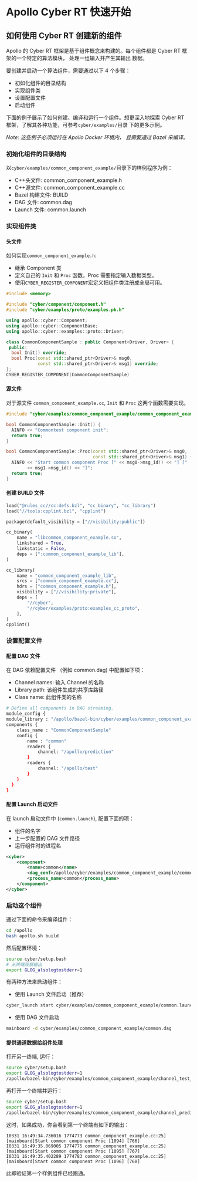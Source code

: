 # Apollo Cyber RT 快速开始

## 如何使用 Cyber RT 创建新的组件

Apollo 的 Cyber RT 框架是基于组件概念来构建的。每个组件都是 Cyber RT 框架的一个特定的算法模块， 处理一组输入并产生其输出
数椐。

要创建并启动一个算法组件，需要通过以下 4 个步骤：

- 初如化组件的目录结构
- 实现组件类
- 设置配置文件
- 启动组件

下面的例子展示了如何创建、编译和运行一个组件。想更深入地探索 Cyber RT 框架，了解其各种功能，可参考`cyber/examples/`目录
下的更多示例。

_Note: 这些例子必须运行在 Apollo Docker 环境内， 且需要通过 Bazel 来编译。_

### 初始化组件的目录结构

以`cyber/examples/common_component_example/`目录下的样例程序为例：

- C++头文件: common_component_example.h
- C++源文件: common_component_example.cc
- Bazel 构建文件: BUILD
- DAG 文件: common.dag
- Launch 文件: common.launch

### 实现组件类

#### 头文件

如何实现`common_component_example.h`:

- 继承 Component 类
- 定义自己的 `Init` 和 `Proc` 函数。Proc 需要指定输入数椐类型。
- 使用`CYBER_REGISTER_COMPONENT`宏定义把组件类注册成全局可用。

```cpp
#include <memory>

#include "cyber/component/component.h"
#include "cyber/examples/proto/examples.pb.h"

using apollo::cyber::Component;
using apollo::cyber::ComponentBase;
using apollo::cyber::examples::proto::Driver;

class CommonComponentSample : public Component<Driver, Driver> {
 public:
  bool Init() override;
  bool Proc(const std::shared_ptr<Driver>& msg0,
            const std::shared_ptr<Driver>& msg1) override;
};
CYBER_REGISTER_COMPONENT(CommonComponentSample)
```

#### 源文件

对于源文件 `common_component_example.cc`, `Init` 和 `Proc` 这两个函数需要实现。

```cpp
#include "cyber/examples/common_component_example/common_component_example.h"

bool CommonComponentSample::Init() {
  AINFO << "Commontest component init";
  return true;
}

bool CommonComponentSample::Proc(const std::shared_ptr<Driver>& msg0,
                                 const std::shared_ptr<Driver>& msg1) {
  AINFO << "Start common component Proc [" << msg0->msg_id() << "] ["
        << msg1->msg_id() << "]";
  return true;
}
```

#### 创建 BUILD 文件

```python
load("@rules_cc//cc:defs.bzl", "cc_binary", "cc_library")
load("//tools:cpplint.bzl", "cpplint")

package(default_visibility = ["//visibility:public"])

cc_binary(
    name = "libcommon_component_example.so",
    linkshared = True,
    linkstatic = False,
    deps = [":common_component_example_lib"],
)

cc_library(
    name = "common_component_example_lib",
    srcs = ["common_component_example.cc"],
    hdrs = ["common_component_example.h"],
    visibility = ["//visibility:private"],
    deps = [
        "//cyber",
        "//cyber/examples/proto:examples_cc_proto",
    ],
)
cpplint()
```

### 设置配置文件

#### 配置 DAG 文件

在 DAG 依赖配置文件 （例如 common.dag) 中配置如下项：

- Channel names: 输入 Channel 的名称
- Library path: 该组件生成的共享库路径
- Class name: 此组件类的名称

```bash
# Define all components in DAG streaming.
module_config {
module_library : "/apollo/bazel-bin/cyber/examples/common_component_example/libcommon_component_example.so"
components {
    class_name : "CommonComponentSample"
    config {
        name : "common"
        readers {
            channel: "/apollo/prediction"
        }
        readers {
            channel: "/apollo/test"
        }
    }
  }
}
```

#### 配置 Launch 启动文件

在 launch 启动文件中 (`common.launch`), 配置下面的项：

- 组件的名字
- 上一步配置的 DAG 文件路径
- 运行组件时的进程名

```xml
<cyber>
    <component>
        <name>common</name>
        <dag_conf>/apollo/cyber/examples/common_component_example/common.dag</dag_conf>
        <process_name>common</process_name>
    </component>
</cyber>
```

### 启动这个组件

通过下面的命令来编译组件：

```bash
cd /apollo
bash apollo.sh build
```

然后配置环境：

```bash
source cyber/setup.bash
# 从终端观察输出
export GLOG_alsologtostderr=1
```

有两种方法来启动组件：

- 使用 Launch 文件启动（推荐）

```bash
cyber_launch start cyber/examples/common_component_example/common.launch
```

- 使用 DAG 文件启动

```bash
mainboard -d cyber/examples/common_component_example/common.dag
```

#### 提供通道数据给组件处理

打开另一终端, 运行：

```bash
source cyber/setup.bash
export GLOG_alsologtostderr=1
/apollo/bazel-bin/cyber/examples/common_component_example/channel_test_writer
```

再打开一个终端并运行：

```bash
source cyber/setup.bash
export GLOG_alsologtostderr=1
/apollo/bazel-bin/cyber/examples/common_component_example/channel_prediction_writer
```

这时，如果成功，你会看到第一个终端有如下的输出：

```
I0331 16:49:34.736016 1774773 common_component_example.cc:25] [mainboard]Start common component Proc [1094] [766]
I0331 16:49:35.069005 1774775 common_component_example.cc:25] [mainboard]Start common component Proc [1095] [767]
I0331 16:49:35.402289 1774783 common_component_example.cc:25] [mainboard]Start common component Proc [1096] [768]
```

此即验证第一个样例组件已经跑通。
